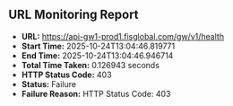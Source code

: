 ## URL Monitoring Report

- **URL:** https://api-gw1-prod1.fisglobal.com/gw/v1/health
- **Start Time:** 2025-10-24T13:04:46.819771
- **End Time:** 2025-10-24T13:04:46.946714
- **Total Time Taken:** 0.126943 seconds
- **HTTP Status Code:** 403
- **Status:** Failure
- **Failure Reason:** HTTP Status Code: 403

